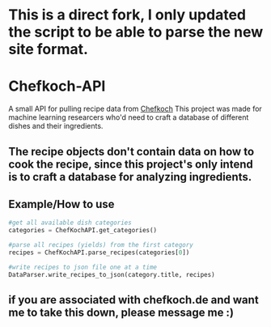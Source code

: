 # This is a direct fork, I only updated the script to be able to parse the new site format.

# Chefkoch-API
A small API for pulling recipe data from [Chefkoch](www.chefkoch.de)
This project was made for machine learning researcers who'd need to craft a database of different dishes and their
ingredients.

## The recipe objects don't contain data on how to cook the recipe, since this project's only intend is to craft a database for analyzing ingredients.

## Example/How to use
```python
#get all available dish categories
categories = ChefKochAPI.get_categories()

#parse all recipes (yields) from the first category
recipes = ChefKochAPI.parse_recipes(categories[0])

#write recipes to json file one at a time
DataParser.write_recipes_to_json(category.title, recipes)

```

## if you are associated with chefkoch.de and want me to take this down, please message me :)
